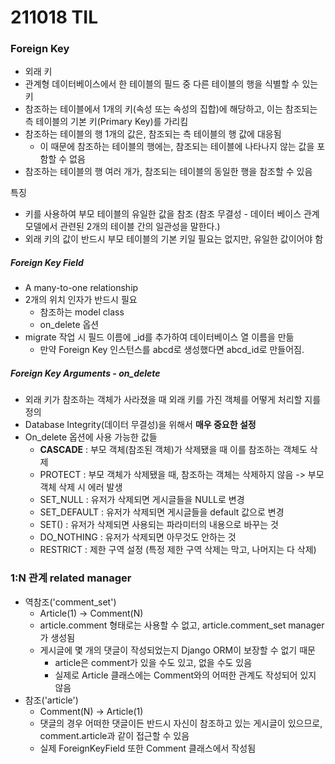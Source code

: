 # 211018 TIL



### Foreign Key

- 외래 키
- 관계형 데이터베이스에서 한 테이블의 필드 중 다른 테이블의 행을 식별할 수 있는 키
- 참조하는 테이블에서 1개의 키(속성 또는 속성의 집합)에 해당하고, 이는 참조되는 측 테이블의 기본 키(Primary Key)를 가리킴
- 참조하는 테이블의 행 1개의 값은, 참조되는 측 테이블의 행 값에 대응됨
  - 이 때문에 참조하는 테이블의 행에는, 참조되는 테이블에 나타나지 않는 값을 포함할 수 없음
- 참조하는 테이블의 행 여러 개가, 참조되는 테이블의 동일한 행을 참조할 수 있음

특징

- 키를 사용하여 부모 테이블의 유일한 값을 참조 (참조 무결성 - 데이터 베이스 관계 모델에서 관련된 2개의 테이블 간의 일관성을 말한다.)
- 외래 키의 값이 반드시 부모 테이블의 기본 키일 필요는 없지만, 유일한 값이어야 함

##### Foreign Key Field

- A many-to-one relationship
- 2개의 위치 인자가 반드시 필요
  - 참조하는 model class
  - on_delete 옵션
- migrate 작업 시 필드 이름에 _id를 추가하여 데이터베이스 열 이름을 만듦
  - 만약 Foreign Key 인스턴스를 abcd로 생성했다면 abcd_id로 만들어짐.

##### Foreign Key Arguments - on_delete

- 외래 키가 참조하는 객체가 사라졌을 때 외래 키를 가진 객체를 어떻게 처리할 지를 정의
- Database Integrity(데이터 무결성)을 위해서 __매우 중요한 설정__
- On_delete 옵션에 사용 가능한 값들
  - **CASCADE** : 부모 객체(참조된 객체)가 삭제됐을 때 이를 참조하는 객체도 삭제
  - PROTECT : 부모 객체가 삭제됐을 때, 참조하는 객체는 삭제하지 않음 -> 부모 객체 삭제 시 에러 발생
  - SET_NULL : 유저가 삭제되면 게시글들을 NULL로 변경
  - SET_DEFAULT : 유저가 삭제되면 게시글들을 default 값으로 변경
  - SET() : 유저가 삭제되면 사용되는 파라미터의 내용으로 바꾸는 것
  - DO_NOTHING : 유저가 삭제되면 아무것도 안하는 것
  - RESTRICT : 제한 구역 설정 (특정 제한 구역 삭제는 막고, 나머지는 다 삭제)



### 1:N 관계 related manager

- 역참조('comment_set')
  - Article(1) -> Comment(N)
  - article.comment 형태로는 사용할 수 없고, article.comment_set manager가 생성됨
  - 게시글에 몇 개의 댓글이 작성되었는지 Django ORM이 보장할 수 없기 때문
    - article은 comment가 있을 수도 있고, 없을 수도 있음
    - 실제로 Article 클래스에는  Comment와의 어떠한 관계도 작성되어 있지 않음
- 참조('article')
  - Comment(N) -> Article(1)
  - 댓글의 경우 어떠한 댓글이든 반드시 자신이 참조하고 있는 게시글이 있으므로, comment.article과 같이 접근할 수 있음
  - 실제 ForeignKeyField 또한 Comment 클래스에서 작성됨



